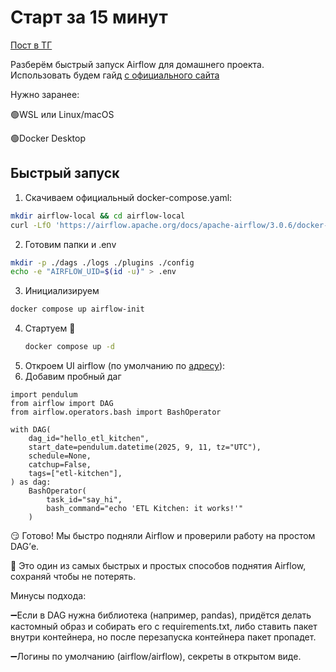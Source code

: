 # Старт за 15 минут
[Пост в ТГ ](https://t.me/etl_kitchen/53)


Разберём быстрый запуск Airflow для домашнего проекта. Использовать будем гайд [с официального сайта](https://airflow.apache.org/docs/apache-airflow/stable/howto/docker-compose/index.html)

Нужно заранее:

🟢WSL или Linux/macOS

🟢Docker Desktop
## Быстрый запуск 

1. Скачиваем официальный docker-compose.yaml:
```sh 
mkdir airflow-local && cd airflow-local
curl -LfO 'https://airflow.apache.org/docs/apache-airflow/3.0.6/docker-compose.yaml'
```
2. Готовим папки и .env 
```sh
mkdir -p ./dags ./logs ./plugins ./config
echo -e "AIRFLOW_UID=$(id -u)" > .env
```
3.  Инициализируем 
```sh
docker compose up airflow-init
```
4. Стартуем 🚀
    ```sh
    docker compose up -d
    ```
5. Откроем UI airflow (по умолчанию по [адресу](http://localhost:8080)):  
6. Добавим пробный даг 
```
import pendulum
from airflow import DAG
from airflow.operators.bash import BashOperator

with DAG(
    dag_id="hello_etl_kitchen",
    start_date=pendulum.datetime(2025, 9, 11, tz="UTC"),
    schedule=None,              
    catchup=False,
    tags=["etl-kitchen"],
) as dag:
    BashOperator(
        task_id="say_hi",
        bash_command="echo 'ETL Kitchen: it works!'"
    )

```
😏 Готово! Мы быстро подняли Airflow и проверили работу на простом DAG’е.

💾 Это один из самых быстрых и простых способов поднятия Airflow, сохраняй чтобы не потерять. 

Минусы подхода:

➖Если в DAG нужна библиотека (например, pandas), придётся делать кастомный образ и собирать его с requirements.txt, либо ставить пакет внутри контейнера, но после перезапуска контейнера пакет пропадет. 

➖Логины по умолчанию (airflow/airflow), секреты в открытом виде. 